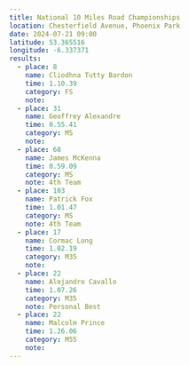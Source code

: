 ```yaml
---
title: National 10 Miles Road Championships
location: Chesterfield Avenue, Phoenix Park
date: 2024-07-21 09:00
latitude: 53.365516 
longitude: -6.337371
results:
  - place: 8
    name: Cliodhna Tutty Bardon
    time: 1.10.39
    category: FS
    note: 
  - place: 31
    name: Geoffrey Alexandre
    time: 0.55.41
    category: MS
    note: 
  - place: 68
    name: James McKenna
    time: 0.59.09
    category: MS
    note: 4th Team
  - place: 103
    name: Patrick Fox
    time: 1.01.47
    category: MS
    note: 4th Team
  - place: 17
    name: Cormac Long
    time: 1.02.19
    category: M35
    note:
  - place: 22
    name: Alejandro Cavallo
    time: 1.07.26
    category: M35
    note: Personal Best
  - place: 22
    name: Malcolm Prince
    time: 1.26.06
    category: M55
    note: 
---
```

